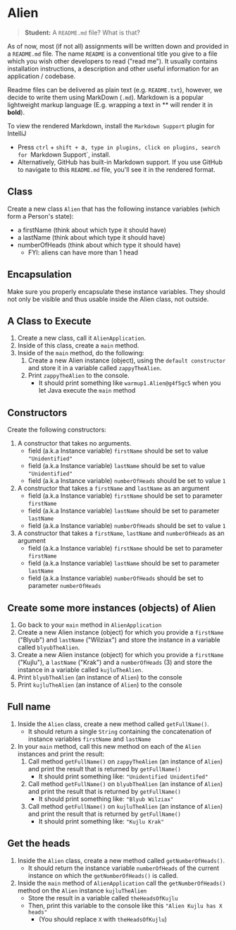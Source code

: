 # Alien

> **Student:** A `README.md` file? What is that?

As of now, most (if not all) assignments will be written down and provided in a `README.md` file. The name `README` is 
a conventional title you give to a file which you wish other developers to read ("read me"). It usually contains 
installation instructions, a description and other useful information for an application / codebase.

Readme files can be delivered as plain text (e.g. `README.txt`), however, we decide to write them using MarkDown (`.md`). 
Markdown is a popular lightweight markup language (E.g. wrapping a text in ** will render it in **bold**).

To view the rendered Markdown, install the `Markdown Support` plugin for IntelliJ
- Press `ctrl` + `shift + `a`, type in plugins, click on plugins, search for `Markdown Support`, install.
- Alternatively, GitHub has built-in Markdown support. If you use GitHub to navigate to this `README.md` file, you'll 
see it in the rendered format.

## Class

Create a new class `Alien` that has the following instance variables (which form a Person's state):
- a firstName (think about which type it should have)
- a lastName (think about which type it should have)
- numberOfHeads (think about which type it should have)
    - FYI: aliens can have more than 1 head

## Encapsulation

Make sure you properly encapsulate these instance variables. 
They should not only be visible and thus usable inside the Alien class, not outside.

## A Class to Execute

1. Create a new class, call it `AlienApplication`.
2. Inside of this class, create a `main` method.
3. Inside of the `main` method, do the following:
    1. Create a new Alien instance (object), using the `default constructor` and store it in a variable called `zappyTheAlien`.
    2. Print `zappyTheAlien` to the console.
        - It should print something like `warmup1.Alien@g4f5gc5` when you let Java execute the `main` method
            
## Constructors

Create the following constructors:

1. A constructor that takes no arguments.
    - field (a.k.a Instance variable) `firstName` should be set to value `"Unidentified"` 
    - field (a.k.a Instance variable) `lastName` should be set to value `"Unidentified"`
    - field (a.k.a Instance variable) `numberOfHeads` should be set to value `1` 
2. A constructor that takes a `firstName` and `lastName` as an argument
    - field (a.k.a Instance variable) `firstName` should be set to parameter `firstName`
    - field (a.k.a Instance variable) `lastName` should be set to parameter `lastName`
    - field (a.k.a Instance variable) `numberOfHeads` should be set to value `1`
3. A constructor that takes a `firstName`, `lastName` and `numberOfHeads` as an argument
    - field (a.k.a Instance variable) `firstName` should be set to parameter `firstName`
    - field (a.k.a Instance variable) `lastName` should be set to parameter `lastName`
    - field (a.k.a Instance variable) `numberOfHeads` should be set to parameter `numberOfHeads`
    
## Create some more instances (objects) of Alien

1. Go back to your `main` method in `AlienApplication`
2. Create a new Alien instance (object) for which you provide a `firstName` ("Blyub") and `lastName` ("Wilziax") and store the instance in a variable called `blyubTheAlien`.
3. Create a new Alien instance (object) for which you provide a `firstName` ("Kujlu"), a `lastName` ("Krak") and a `numberOfHeads` (3) and store the instance in a variable called `kujluTheAlien`.
4. Print `blyubTheAlien` (an instance of `Alien`) to the console 
5. Print `kujluTheAlien` (an instance of `Alien`) to the console

## Full name

1. Inside the `Alien` class, create a new method called `getFullName()`.
    - It should return a single `String` containing the concatenation of instance variables `firstName` and `lastName`
2. In your `main` method, call this new method on each of the `Alien` instances and print the result:
    1. Call method `getFullName()` on `zappyTheAlien` (an instance of `Alien`) and print the result that is returned by `getFullName()`
        - It should print something like: `"Unidentified Unidentifed"`
    2. Call method `getFullName()` on `blyubTheAlien` (an instance of `Alien`) and print the result that is returned by `getFullName()`
        - It should print something like: `"Blyub Wilziax"`
    3. Call method `getFullName()` on `kujluTheAlien` (an instance of `Alien`) and print the result that is returned by `getFullName()`
        - It should print something like: `"Kujlu Krak"`
        
## Get the heads

1. Inside the `Alien` class, create a new method called `getNumberOfHeads()`.
    - It should return the instance variable `numberOfHeads` of the current instance on which the `getNumberOfHeads()` is called.
2. Inside the `main` method of `AlienApplication` call  the `getNumberOfHeads()` method on the `Alien` instance `kujluTheAlien`
    - Store the result in a variable called `theHeadsOfKujlu`
    - Then, print this variable to the console like this `"Alien Kujlu has X heads"`
        - (You should replace `X` with `theHeadsOfKujlu`)   

 

 
